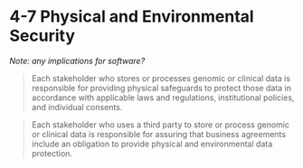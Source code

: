 # 4-7 Physical and Environmental Security #

*Note: any implications for software?*

> Each stakeholder who stores or processes genomic or clinical data is responsible for providing physical safeguards to protect those data in accordance with applicable laws and regulations, institutional policies, and individual consents.

> Each stakeholder who uses a third party to store or process genomic or clinical data is responsible for assuring that business agreements include an obligation to provide physical and environmental data protection.
